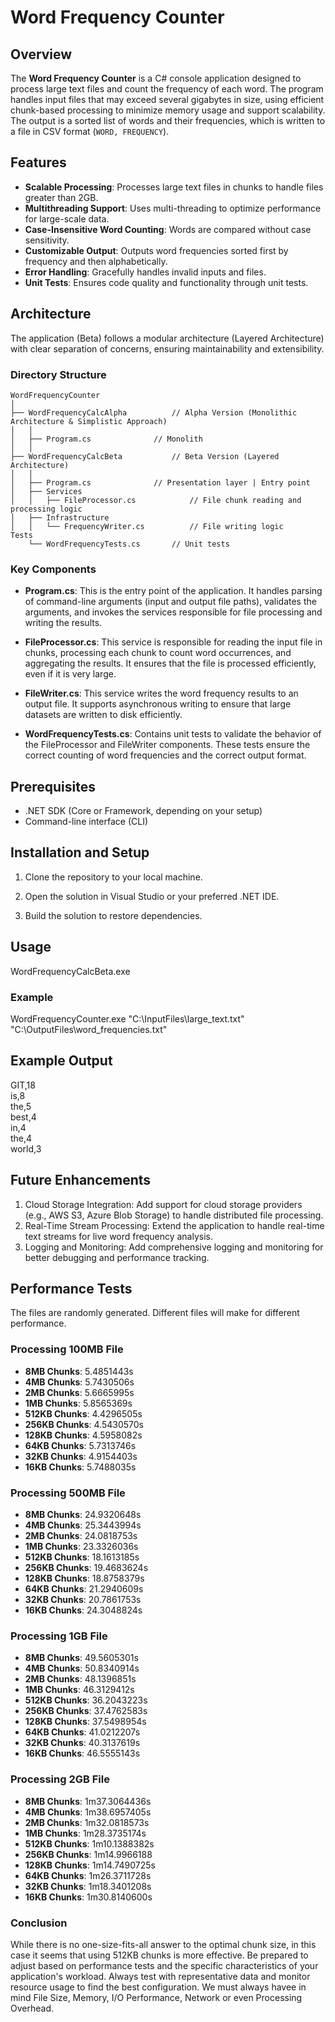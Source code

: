 # Word Frequency Counter

## Overview

The **Word Frequency Counter** is a C# console application designed to process large text files and count the frequency of each word. The program handles input files that may exceed several gigabytes in size, using efficient chunk-based processing to minimize memory usage and support scalability. The output is a sorted list of words and their frequencies, which is written to a file in CSV format (`WORD, FREQUENCY`).

## Features

- **Scalable Processing**: Processes large text files in chunks to handle files greater than 2GB.
- **Multithreading Support**: Uses multi-threading to optimize performance for large-scale data.
- **Case-Insensitive Word Counting**: Words are compared without case sensitivity.
- **Customizable Output**: Outputs word frequencies sorted first by frequency and then alphabetically.
- **Error Handling**: Gracefully handles invalid inputs and files.
- **Unit Tests**: Ensures code quality and functionality through unit tests.

## Architecture

The application (Beta) follows a modular architecture (Layered Architecture) with clear separation of concerns, ensuring maintainability and extensibility.

### Directory Structure

```
WordFrequencyCounter
│
├──	WordFrequencyCalcAlpha			// Alpha Version (Monolithic Architecture & Simplistic Approach)
│   │
│   ├── Program.cs				// Monolith
│   │
├── WordFrequencyCalcBeta			// Beta Version (Layered Architecture)
│   │
│   ├── Program.cs				// Presentation layer | Entry point
│   ├── Services
│   │   ├── FileProcessor.cs			// File chunk reading and processing logic
│   ├── Infrastructure
│   │   └── FrequencyWriter.cs			// File writing logic
Tests
	└── WordFrequencyTests.cs		// Unit tests
```

### Key Components

- **Program.cs**: This is the entry point of the application. It handles parsing of command-line arguments (input and output file paths), validates the arguments, and invokes the services responsible for file processing and writing the results.
  
- **FileProcessor.cs**: This service is responsible for reading the input file in chunks, processing each chunk to count word occurrences, and aggregating the results. It ensures that the file is processed efficiently, even if it is very large.
  
- **FileWriter.cs**: This service writes the word frequency results to an output file. It supports asynchronous writing to ensure that large datasets are written to disk efficiently.

- **WordFrequencyTests.cs**: Contains unit tests to validate the behavior of the FileProcessor and FileWriter components. These tests ensure the correct counting of word frequencies and the correct output format.

## Prerequisites

- .NET SDK (Core or Framework, depending on your setup)
- Command-line interface (CLI)

## Installation and Setup

1. Clone the repository to your local machine.   
      
2. Open the solution in Visual Studio or your preferred .NET IDE.

3. Build the solution to restore dependencies.

## Usage

WordFrequencyCalcBeta.exe <input-file-path> <output-file-path>

### Example

WordFrequencyCounter.exe "C:\InputFiles\large_text.txt" "C:\OutputFiles\word_frequencies.txt"

## Example Output
GIT,18<br />
is,8<br />
the,5<br />
best,4<br />
in,4<br />
the,4<br />
world,3<br />

## Future Enhancements

1. Cloud Storage Integration: Add support for cloud storage providers (e.g., AWS S3, Azure Blob Storage) to handle distributed file processing.
2. Real-Time Stream Processing: Extend the application to handle real-time text streams for live word frequency analysis.
3. Logging and Monitoring: Add comprehensive logging and monitoring for better debugging and performance tracking.

## Performance Tests

The files are randomly generated. Different files will make for different performance.

### Processing 100MB File

- **8MB Chunks**: 5.4851443s
- **4MB Chunks**: 5.7430506s
- **2MB Chunks**: 5.6665995s
- **1MB Chunks**: 5.8565369s
- **512KB Chunks**: 4.4296505s
- **256KB Chunks**: 4.5430570s
- **128KB Chunks**: 4.5958082s
- **64KB Chunks**: 5.7313746s
- **32KB Chunks**: 4.9154403s
- **16KB Chunks**: 5.7488035s

### Processing 500MB File

- **8MB Chunks**: 24.9320648s
- **4MB Chunks**: 25.3443994s
- **2MB Chunks**: 24.0818753s
- **1MB Chunks**: 23.3326036s
- **512KB Chunks**: 18.1613185s
- **256KB Chunks**: 19.4683624s
- **128KB Chunks**: 18.8758379s
- **64KB Chunks**: 21.2940609s
- **32KB Chunks**: 20.7861753s
- **16KB Chunks**: 24.3048824s

### Processing 1GB File

- **8MB Chunks**: 49.5605301s
- **4MB Chunks**: 50.8340914s
- **2MB Chunks**: 48.1396851s
- **1MB Chunks**: 46.3129412s
- **512KB Chunks**: 36.2043223s
- **256KB Chunks**: 37.4762583s
- **128KB Chunks**: 37.5498954s
- **64KB Chunks**: 41.0212207s
- **32KB Chunks**: 40.3137619s
- **16KB Chunks**: 46.5555143s

### Processing 2GB File

- **8MB Chunks**: 1m37.3064436s
- **4MB Chunks**: 1m38.6957405s
- **2MB Chunks**: 1m32.0818573s
- **1MB Chunks**: 1m28.3735174s
- **512KB Chunks**: 1m10.1388382s
- **256KB Chunks**: 1m14.9966188
- **128KB Chunks**: 1m14.7490725s
- **64KB Chunks**: 1m26.3711728s
- **32KB Chunks**: 1m18.3401208s
- **16KB Chunks**: 1m30.8140600s

### Conclusion

While there is no one-size-fits-all answer to the optimal chunk size, in this case it seems that using 512KB chunks is more effective. Be prepared to adjust based on performance tests and the specific characteristics of your application's workload. Always test with representative data and monitor resource usage to find the best configuration. We must always havee in mind File Size, Memory, I/O Performance, Network or even Processing Overhead.




